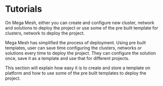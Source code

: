 # Tutorials

On Mega Mesh, either you can create and configure new cluster, network and solutions to deploy the project or use some of the pre built template for clusters, network to deploy the project.

Mega Mesh has simplified the process of deployment. Using pre built templates, user can save time configuring the clusters, networks or solutions every time to deploy the project. They can configure the solution once, save it as a template and use that for different projects. 

This section will explain how easy it is to create and store a template on platform and how to use some of the pre built templates to deploy the project. 


